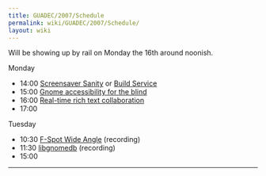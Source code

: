 ```yaml
---
title: GUADEC/2007/Schedule
permalink: wiki/GUADEC/2007/Schedule/
layout: wiki
---
```


Will be showing up by rail on Monday the 16th around noonish.

Monday

-   14:00 [Screensaver Sanity](http://guadec.org/node/576) or [Build
    Service](http://www.guadec.org/node/774)
-   15:00 [Gnome accessibility for the
    blind](http://guadec.org/node/641)
-   16:00 [Real-time rich text
    collaboration](http://guadec.org/node/620)
-   17:00

Tuesday

-   10:30 [F-Spot Wide Angle](http://guadec.org/node/621) (recording)
-   11:30 [libgnomedb](http://guadec.org/node/550) (recording)
-   15:00
-   -   -   
